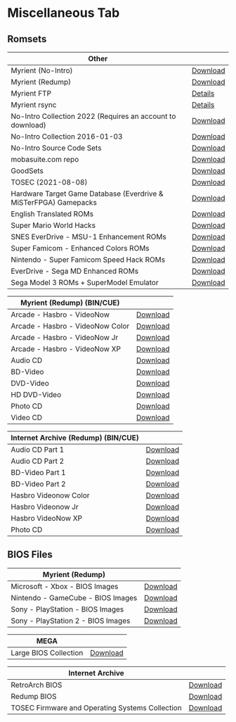 # Miscellaneous Tab

## **Romsets**

|**Other**||
| ------ | ------ |
| Myrient (No-Intro) | [Download](https://myrient.erista.me/files/No-Intro/) |
| Myrient (Redump) | [Download](https://myrient.erista.me/files/Redump/) |
| Myrient FTP | [Details](https://myrient.erista.me/ftp/) |
| Myrient rsync | [Details](https://myrient.erista.me/rsync/) |
| No-Intro Collection 2022 (Requires an account to download) | [Download](https://archive.org/download/no-intro_romsets/no-intro%20romsets/) |
| No-Intro Collection 2016-01-03 | [Download](https://archive.org/download/No-Intro-Collection_2016-01-03_Fixed) |
| No-Intro Source Code Sets | [Download](https://archive.org/download/ni-sc/ni-sc/) |
| mobasuite.com repo | [Download](http://81.234.103.195/) |
| GoodSets | [Download](https://archive.org/details/@gudset) |
| TOSEC (2021-08-08) | [Download](https://archive.org/download/tosec-main-2021-08-08) |
| Hardware Target Game Database (Everdrive & MiSTerFPGA) Gamepacks | [Download](https://archive.org/download/htgdb-gamepacks) |
| English Translated ROMs | [Download](https://archive.org/download/En-ROMs/En-ROMs/) |
| Super Mario World Hacks | [Download](https://archive.org/download/super-mario-world-hacks) |
| SNES EverDrive - MSU-1 Enhancement ROMs | [Download](https://archive.org/download/nintendo-super-famicom-msu1/ROMs/Nintendo%20-%20Super%20Famicom%20-%20MSU1/) |
| Super Famicom - Enhanced Colors ROMs | [Download](https://archive.org/download/super-famicom-enhanced-colors/ROMs/) |
| Nintendo - Super Famicom Speed Hack ROMs | [Download](https://archive.org/download/sfc-speedhacks/ROMs/) |
| EverDrive - Sega MD Enhanced ROMs | [Download](https://archive.org/download/SegaMD-Enhanced-ROMs/ROMs/) |
| Sega Model 3 ROMs + SuperModel Emulator | [Download](https://archive.org/download/segamodel3/model3/) |

|**Myrient (Redump) (BIN/CUE)**||
| ------ | ------ |
| Arcade - Hasbro - VideoNow | [Download](https://myrient.erista.me/files/Redump/Arcade%20-%20Hasbro%20-%20VideoNow/) |
| Arcade - Hasbro - VideoNow Color | [Download](https://myrient.erista.me/files/Redump/Arcade%20-%20Hasbro%20-%20VideoNow%20Color/) |
| Arcade - Hasbro - VideoNow Jr | [Download](https://myrient.erista.me/files/Redump/Arcade%20-%20Hasbro%20-%20VideoNow%20Jr/) |
| Arcade - Hasbro - VideoNow XP | [Download](https://myrient.erista.me/files/Redump/Arcade%20-%20Hasbro%20-%20VideoNow%20XP/) |
| Audio CD | [Download](https://myrient.erista.me/files/Redump/Audio%20CD/) |
| BD-Video | [Download](https://myrient.erista.me/files/Redump/BD-Video/) |
| DVD-Video | [Download](https://myrient.erista.me/files/Redump/DVD-Video/) |
| HD DVD-Video | [Download](https://myrient.erista.me/files/Redump/HD%20DVD-Video/) |
| Photo CD | [Download](https://myrient.erista.me/files/Redump/Photo%20CD/) |
| Video CD | [Download](https://myrient.erista.me/files/Redump/Video%20CD/) |

|**Internet Archive (Redump) (BIN/CUE)**||
| ------ | ------ |
| Audio CD Part 1 | [Download](https://archive.org/download/audio_cd_part1) |
| Audio CD Part 2 | [Download](https://archive.org/download/audio_cd_part2) |
| BD-Video Part 1 | [Download](https://archive.org/download/bd-video_part1) |
| BD-Video Part 2 | [Download](https://archive.org/download/bd-video_part2) |
| Hasbro Videonow Color | [Download](https://archive.org/download/hasbro_videonow_color) |
| Hasbro Videonow Jr | [Download](https://archive.org/download/hasbro_videonow_jr) |
| Hasbro VideoNow XP | [Download](https://archive.org/download/hasbro_videonow_xp) |
| Photo CD | [Download](https://archive.org/download/redump.photo.revival) |

## **BIOS Files**

|**Myrient (Redump)**||
| ------ | ------ |
| Microsoft - Xbox - BIOS Images | [Download](https://myrient.erista.me/files/Redump/Microsoft%20-%20Xbox%20-%20BIOS%20Images/) |
| Nintendo - GameCube - BIOS Images | [Download](https://myrient.erista.me/files/Redump/Nintendo%20-%20GameCube%20-%20BIOS%20Images/) |
| Sony - PlayStation - BIOS Images | [Download](https://myrient.erista.me/files/Redump/Sony%20-%20PlayStation%20-%20BIOS%20Images/) |
| Sony - PlayStation 2 - BIOS Images | [Download](https://myrient.erista.me/files/Redump/Sony%20-%20PlayStation%202%20-%20BIOS%20Images/) |

|**MEGA**||
| ------ | ------ |
| Large BIOS Collection | [Download](https://mega.nz/folder/9ZdQwaaY#u63KaI0MsKcIqWE2GQmUuA) |

|**Internet Archive**||
| ------ | ------ |
| RetroArch BIOS| [Download](https://archive.org/download/RetroarchSystemFiles/Retroarch-System/) |
| Redump BIOS | [Download](https://archive.org/download/2019_11_25_redump_bios) |
| TOSEC Firmware and Operating Systems Collection | [Download](https://archive.org/download/tosec_fw_os) |
